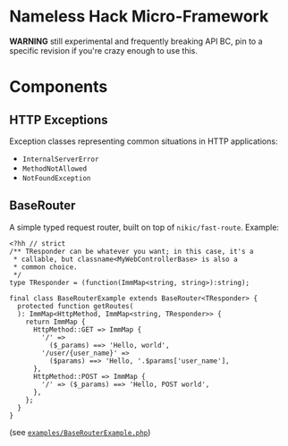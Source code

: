 Nameless Hack Micro-Framework
=============================

**WARNING** still experimental and frequently breaking API BC, pin to a
specific revision if you're crazy enough to use this.

Components
==========

HTTP Exceptions
---------------

Exception classes representing common situations in HTTP applications:
 - `InternalServerError`
 - `MethodNotAllowed`
 - `NotFoundException`

BaseRouter
----------

A simple typed request router, built on top of `nikic/fast-route`. Example:

```Hack
<?hh // strict
/** TResponder can be whatever you want; in this case, it's a
 * callable, but classname<MyWebControllerBase> is also a
 * common choice.
 */
type TResponder = (function(ImmMap<string, string>):string);

final class BaseRouterExample extends BaseRouter<TResponder> {
  protected function getRoutes(
  ): ImmMap<HttpMethod, ImmMap<string, TResponder>> {
    return ImmMap {
      HttpMethod::GET => ImmMap {
        '/' =>
          ($_params) ==> 'Hello, world',
        '/user/{user_name}' =>
          ($params) ==> 'Hello, '.$params['user_name'],
      },
      HttpMethod::POST => ImmMap {
        '/' => ($_params) ==> 'Hello, POST world',
      },
    };
  }
}
```

(see [`examples/BaseRouterExample.php`](examples/BaseRouterExample.php))
